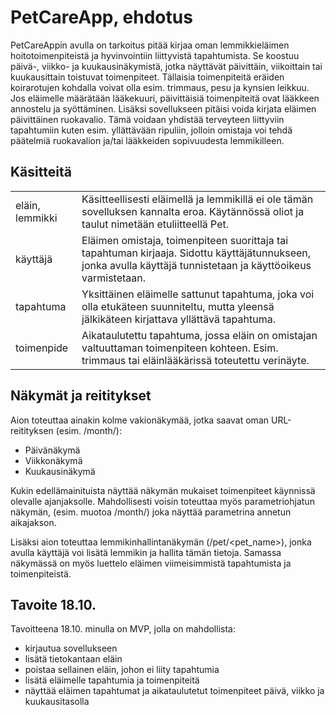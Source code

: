 # PetCareApp, ehdotus
PetCareAppin avulla on tarkoitus pitää kirjaa oman lemmikkieläimen hoitotoimenpiteistä ja hyvinvointiin liittyvistä tapahtumista. Se koostuu päivä-, viikko- ja kuukausinäkymistä, jotka näyttävät päivittäin, viikoittain tai kuukausittain toistuvat toimenpiteet. Tällaisia toimenpiteitä eräiden koirarotujen kohdalla voivat olla esim. trimmaus, pesu ja kynsien leikkuu. Jos eläimelle määrätään lääkekuuri, päivittäisiä toimenpiteitä ovat lääkkeen annostelu ja syöttäminen. Lisäksi sovellukseen pitäisi voida kirjata eläimen päivittäinen ruokavalio. Tämä voidaan yhdistää terveyteen liittyviin tapahtumiin kuten esim. yllättävään ripuliin, jolloin omistaja voi tehdä päätelmiä ruokavalion ja/tai lääkkeiden sopivuudesta lemmikilleen.

## Käsitteitä
<table>
<tbody>
<tr><td>eläin, lemmikki</td><td>Käsitteellisesti eläimellä ja lemmikillä ei ole tämän sovelluksen kannalta eroa. Käytännössä oliot ja taulut nimetään etuliitteellä Pet.</td></tr>
<tr><td>käyttäjä</td><td>Eläimen omistaja, toimenpiteen suorittaja tai tapahtuman kirjaaja. Sidottu käyttäjätunnukseen, jonka avulla käyttäjä tunnistetaan ja käyttöoikeus varmistetaan.</td></tr>
<tr><td>tapahtuma</td><td>Yksittäinen eläimelle sattunut tapahtuma, joka voi olla etukäteen suunniteltu, mutta yleensä jälkikäteen kirjattava yllättävä tapahtuma.</td></tr>
<tr><td>toimenpide</td><td>Aikataulutettu tapahtuma, jossa eläin on omistajan valtuuttaman toimenpiteen kohteen. Esim. trimmaus tai eläinlääkärissä toteutettu verinäyte.</td></tr>
</tbody>
</table>

## Näkymät ja reititykset
Aion toteuttaa ainakin kolme vakionäkymää, jotka saavat oman URL-reitityksen (esim. /month/):
- Päivänäkymä
- Viikkonäkymä
- Kuukausinäkymä

Kukin edellämainituista näyttää näkymän mukaiset toimenpiteet käynnissä olevalle ajanjaksolle. Mahdollisesti voisin toteuttaa myös parametriohjatun näkymän, (esim. muotoa /month/<year-month>) joka näyttää parametrina annetun aikajakson.

Lisäksi aion toteuttaa lemmikinhallintanäkymän (/pet/<pet_name>), jonka avulla käyttäjä voi lisätä lemmikin ja hallita tämän tietoja. Samassa näkymässä on myös luettelo eläimen viimeisimmistä tapahtumista ja toimenpiteistä.

## Tavoite 18.10.
Tavoitteena 18.10. minulla on MVP, jolla on mahdollista:
- kirjautua sovellukseen
- lisätä tietokantaan eläin
- poistaa sellainen eläin, johon ei liity tapahtumia
- lisätä eläimelle tapahtumia ja toimenpiteitä
- näyttää eläimen tapahtumat ja aikataulutetut toimenpiteet päivä, viikko ja kuukausitasolla
